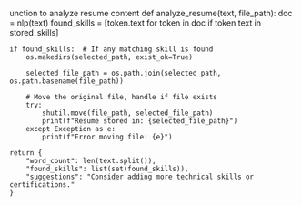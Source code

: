 unction to analyze resume content
def analyze_resume(text, file_path):
    doc = nlp(text)
    found_skills = [token.text for token in doc if token.text in stored_skills]

    if found_skills:  # If any matching skill is found
        os.makedirs(selected_path, exist_ok=True)

        selected_file_path = os.path.join(selected_path, os.path.basename(file_path))

        # Move the original file, handle if file exists
        try:
            shutil.move(file_path, selected_file_path)
            print(f"Resume stored in: {selected_file_path}")
        except Exception as e:
            print(f"Error moving file: {e}")

    return {
        "word_count": len(text.split()),
        "found_skills": list(set(found_skills)),
        "suggestions": "Consider adding more technical skills or certifications."
    }
